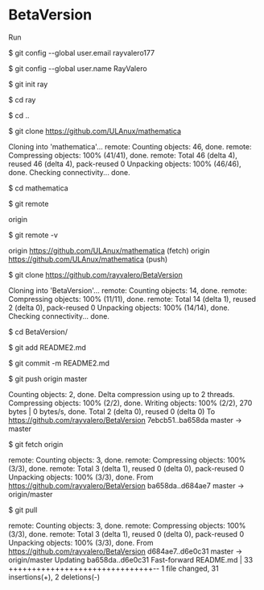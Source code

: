 # BetaVersion

Run

$ git config --global user.email rayvalero177

$ git config --global user.name RayValero

$ git init ray

$ cd ray

$ cd ..

$ git clone https://github.com/ULAnux/mathematica

Cloning into 'mathematica'...
remote: Counting objects: 46, done.
remote: Compressing objects: 100% (41/41), done.
remote: Total 46 (delta 4), reused 46 (delta 4), pack-reused 0
Unpacking objects: 100% (46/46), done.
Checking connectivity... done.


$ cd mathematica

$ git remote

origin

$ git remote -v

origin  https://github.com/ULAnux/mathematica (fetch)
origin  https://github.com/ULAnux/mathematica (push)

$ git clone https://github.com/rayvalero/BetaVersion

Cloning into 'BetaVersion'...
remote: Counting objects: 14, done.
remote: Compressing objects: 100% (11/11), done.
remote: Total 14 (delta 1), reused 2 (delta 0), pack-reused 0
Unpacking objects: 100% (14/14), done.
Checking connectivity... done.

$ cd BetaVersion/

$ git add README2.md

$ git commit -m README2.md

$ git push origin master

Counting objects: 2, done.
Delta compression using up to 2 threads.
Compressing objects: 100% (2/2), done.
Writing objects: 100% (2/2), 270 bytes | 0 bytes/s, done.
Total 2 (delta 0), reused 0 (delta 0)
To https://github.com/rayvalero/BetaVersion
7ebcb51..ba658da  master -> master

$ git fetch origin

remote: Counting objects: 3, done.
remote: Compressing objects: 100% (3/3), done.
remote: Total 3 (delta 1), reused 0 (delta 0), pack-reused 0
Unpacking objects: 100% (3/3), done.
From https://github.com/rayvalero/BetaVersion
   ba658da..d684ae7  master     -> origin/master

$ git pull

remote: Counting objects: 3, done.
remote: Compressing objects: 100% (3/3), done.
remote: Total 3 (delta 1), reused 0 (delta 0), pack-reused 0
Unpacking objects: 100% (3/3), done.
From https://github.com/rayvalero/BetaVersion
   d684ae7..d6e0c31  master     -> origin/master
Updating ba658da..d6e0c31
Fast-forward
 README.md | 33 +++++++++++++++++++++++++++++++--
 1 file changed, 31 insertions(+), 2 deletions(-)
 



